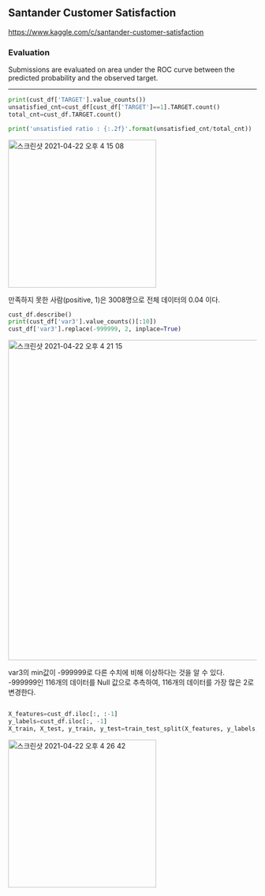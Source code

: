 <h2>Santander Customer Satisfaction</h2>

https://www.kaggle.com/c/santander-customer-satisfaction

<h3>Evaluation</h3>

Submissions are evaluated on area under the ROC curve between the predicted probability and the observed target.
***

```python
print(cust_df['TARGET'].value_counts())
unsatisfied_cnt=cust_df[cust_df['TARGET']==1].TARGET.count()
total_cnt=cust_df.TARGET.count()

print('unsatisfied ratio : {:.2f}'.format(unsatisfied_cnt/total_cnt))
```

<img width="300" alt="스크린샷 2021-04-22 오후 4 15 08" src="https://user-images.githubusercontent.com/54436228/115671883-ef8e7280-a385-11eb-93ce-300436b5d5ea.png">

만족하지 못한 사람(positive, 1)은 3008명으로 전체 데이터의 0.04 이다.<br>

```python
cust_df.describe()
print(cust_df['var3'].value_counts()[:10])
cust_df['var3'].replace(-999999, 2, inplace=True)
```
<img width="650" alt="스크린샷 2021-04-22 오후 4 21 15" src="https://user-images.githubusercontent.com/54436228/115672701-c7ebda00-a386-11eb-8f1f-5e1a511b7e5a.png">

var3의 min값이 -999999로 다른 수치에 비해 이상하다는 것을 알 수 있다.<br>
-999999인 116개의 데이터를 Null 값으로 추측하여, 116개의 데이터를 가장 많은 2로 변경한다.<br>

```python

X_features=cust_df.iloc[:, :-1]
y_labels=cust_df.iloc[:, -1]
X_train, X_test, y_train, y_test=train_test_split(X_features, y_labels, test_size=0.2, random_state=0)

```
<img width="300" alt="스크린샷 2021-04-22 오후 4 26 42" src="https://user-images.githubusercontent.com/54436228/115673401-8f003500-a387-11eb-9db9-ea86b70081a6.png">

